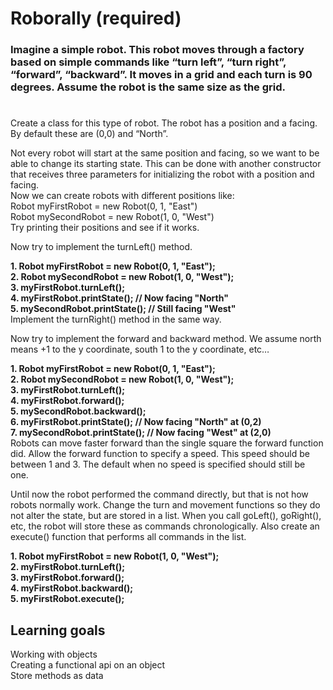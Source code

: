 Roborally (required)
=
### Imagine a simple robot. This robot moves through a factory based on simple commands like “turn left”, “turn right”, “forward”, “backward”. It moves in a grid and each turn is 90 degrees. Assume the robot is the same size as the grid.
#
Create a class for this type of robot. The robot has a position and a facing. By default these are (0,0) and “North”.

Not every robot will start at the same position and facing, so we want to be able to change its starting state. This can be done with another constructor that receives three parameters for initializing the robot with a position and facing.<br>
Now we can create robots with different positions like:<br>
Robot myFirstRobot = new Robot(0, 1, "East")<br>
Robot mySecondRobot = new Robot(1, 0, "West")<br>
Try printing their positions and see if it works.<br>

Now try to implement the turnLeft() method.

**1. Robot myFirstRobot = new Robot(0, 1, "East");<br>
2. Robot mySecondRobot = new Robot(1, 0, "West");<br>
3. myFirstRobot.turnLeft();<br>
4. myFirstRobot.printState(); // Now facing "North"<br>
5. mySecondRobot.printState(); // Still facing "West"<br>**
Implement the turnRight() method in the same way.<br>

Now try to implement the forward and backward method. We assume north means +1 to the y coordinate, south ­1 to the y coordinate, etc…<br>

**1. Robot myFirstRobot = new Robot(0, 1, "East");<br>
2. Robot mySecondRobot = new Robot(1, 0, "West");<br>
3. myFirstRobot.turnLeft();<br>
4. myFirstRobot.forward();<br>
5. mySecondRobot.backward();<br>
6. myFirstRobot.printState(); // Now facing "North" at (0,2)<br>
7. mySecondRobot.printState(); // Now facing "West" at (2,0)<br>**
Robots can move faster forward than the single square the forward function did. Allow the forward function to specify a speed. This speed should be between 1 and 3. The default when no speed is specified should still be one.<br>

Until now the robot performed the command directly, but that is not how robots normally work. Change the turn and movement functions so they do not alter the state, but are stored in a list. When you call goLeft(), goRight(), etc, the robot will store these as commands chronologically. Also create an execute() function that performs all commands in the list.<br>

**1. Robot myFirstRobot = new Robot(1, 0, "West");<br>
2. myFirstRobot.turnLeft();<br>
3. myFirstRobot.forward();<br>
4. myFirstRobot.backward();<br>
5. myFirstRobot.execute();<br>**

Learning goals<br>
-
Working with objects<br>
Creating a functional api on an object<br>
Store methods as data<br>
